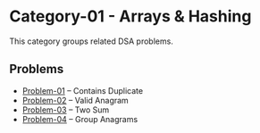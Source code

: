 # Category-01 - Arrays & Hashing

This category groups related DSA problems.

## Problems
- [Problem-01](./problem-01/readme.md) – Contains Duplicate
- [Problem-02](./problem-02/readme.md) – Valid Anagram
- [Problem-03](./problem-03/readme.md) – Two Sum
- [Problem-04](./problem-04/readme.md) – Group Anagrams
